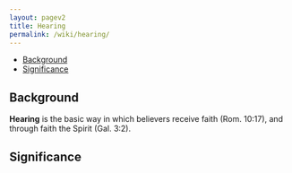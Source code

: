 ```yaml
---
layout: pagev2
title: Hearing
permalink: /wiki/hearing/
---
```

- [Background](#background)
- [Significance](#significance)

## Background

**Hearing** is the basic way in which believers receive faith (Rom. 10:17), and through faith the Spirit (Gal. 3:2). 

## Significance
